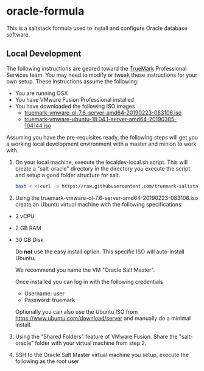 # oracle-formula

This is a saltstack formula used to install and configure Oracle database software.

## Local Development

The following instructions are geared toward the [TrueMark](https://www.truemark.io) Professional Services
team. You may need to modify or tweak these instructions for your own setup. These instructions assume the
following:

* You are running OSX
* You have VMware Fusion Professional installed
* You have downloaded the following ISO images
    * [truemark-vmware-ol-7.6-server-amd64-20190223-083106.iso](http://download.truemark.io/oracle/Oracle%20Linux%207/truemark-vmware-ol-7.6-server-amd64-20190223-083106.iso)
    * [truemark-vmware-ubuntu-18.04.1-server-amd64-20190305-104144.iso](http://download.truemark.io/iso/truemark-vmware-ubuntu-18.04.1-server-amd64-20190305-104144.iso)
    
Assuming you have the pre-requisites ready, the following steps will get you a working local development environment
with a master and minion to work with.

1. On your local machine, execute the localdev-local.sh script. This will create a "salt-oracle" directory in
the directory you execute the script and setup a good folder structure for salt.

    ```bash
    bash < <(curl -s https://raw.githubusercontent.com/truemark-saltstack-formulas/oracle-formula/master/localdev-local.sh)
    ```
    
2. Using the truemark-vmware-ol-7.6-server-amd64-20190223-083106.iso create an Ubuntu virtual machine with the following
specifications:

  * 2 vCPU
  * 2 GB RAM
  * 30 GB Disk
  
    Do **not** use the easy install option. This specific ISO will auto-install Ubuntu.
    
    We recommend you name the VM "Oracle Salt Master".

    Once installed you can log in with the following credentials
    
    * Username: user
    * Password: truemark
    
    Optionally you can also use the Ubuntu ISO from https://www.ubuntu.com/download/server and manually do a minimal install.
    
3. Using the "Shared Folders" feature of VMware Fusion. Share the "salt-oracle" folder with your virtual machine from step 2.

4. SSH to the Oracle Salt Master virtual machine you setup, execute the following as the root user

    ```bash
    
    ```